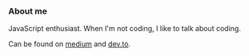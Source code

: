 ### About me

JavaScript enthusiast. When I'm not coding, I like to talk about coding.

Can be found on [medium](https://medium.com/@adostes) and [dev.to](https://dev.to/arnaud).
